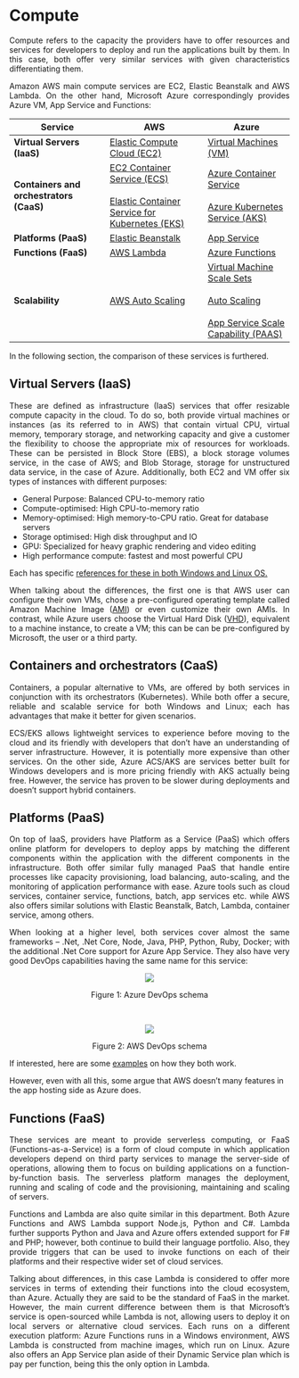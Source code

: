 # Compute


<p align="justify"> Compute refers to the capacity the providers have to offer resources and services for developers to deploy and run the applications built by them. In this case, both offer very similar services with given characteristics differentiating them. </p> 

<p align="justify"> Amazon AWS main compute services are EC2, Elastic Beanstalk and AWS Lambda. On the other hand, Microsoft Azure correspondingly provides Azure VM, App Service and Functions: </p> 

Service | AWS | Azure
--------| ----| ------
**Virtual Servers (IaaS)** | <a href= "https://aws.amazon.com/ec2/"> Elastic Compute Cloud (EC2) </a> | <a href= "https://azure.microsoft.com/en-gb/services/virtual-machines/"> Virtual Machines (VM) </a>
**Containers and orchestrators (CaaS)**|<a href= "https://aws.amazon.com/ecs/features/">EC2 Container Service (ECS)</a></br><br><a href= "https://aws.amazon.com/eks/">Elastic Container Service for Kubernetes (EKS)</a></br>|<a href="https://docs.microsoft.com/en-us/azure/container-service/">Azure Container Service</a></br><br><a href= "https://azure.microsoft.com/en-gb/services/kubernetes-service/">Azure Kubernetes Service (AKS)</a></br>
**Platforms (PaaS)**|<a href= "https://aws.amazon.com/elasticbeanstalk/">Elastic Beanstalk</a>|<a href= "https://azure.microsoft.com/en-gb/services/app-service/">App Service</a>
**Functions (FaaS)**|<a href= "https://aws.amazon.com/lambda/">AWS Lambda</a>|<a href= "https://azure.microsoft.com/en-gb/blog/introducing-azure-functions/">Azure Functions</a>
**Scalability**|<a href= "https://aws.amazon.com/autoscaling/">AWS Auto Scaling</a>|<a href= "https://azure.microsoft.com/en-gb/services/virtual-machine-scale-sets/">Virtual Machine Scale Sets</a></br><br> <a href= "https://azure.microsoft.com/en-gb/features/autoscale/">Auto Scaling</a></br><br><a href= "https://docs.microsoft.com/en-us/azure/app-service/web-sites-scale">App Service Scale Capability (PAAS)</a></br>

In the following section, the comparison of these services is furthered. 

## Virtual Servers (IaaS)

<p align="justify"> These are defined as infrastructure (IaaS) services that offer resizable compute capacity in the cloud. To do so, both provide virtual machines or instances (as its referred to in AWS) that contain virtual CPU, virtual memory, temporary storage, and networking capacity and give a customer the flexibility to choose the appropriate mix of resources for workloads. These can be persisted in Block Store (EBS), a block storage volumes service,  in the case of AWS; and Blob Storage, storage for unstructured data service, in the case of Azure. Additionally, both EC2 and VM offer six types of instances with different purposes: </p> 

- General Purpose: Balanced CPU-to-memory ratio
- Compute-optimised: High CPU-to-memory ratio
- Memory-optimised: High memory-to-CPU ratio. Great for database servers
- Storage optimised: High disk throughput and IO
- GPU: Specialized for heavy graphic rendering and video editing
- High performance compute: fastest and most powerful CPU

Each has specific <a href= "https://araihan.wordpress.com/2018/08/02/amazon-ec2-and-azure-virtual-machine-instance-comparison/">references for these in both Windows and Linux OS. </a>

<p align="justify"> When talking about the differences, the first one is that AWS user can configure their own VMs, chose a pre-configured operating template called Amazon Machine Image (<a href= "https://docs.aws.amazon.com/AWSEC2/latest/UserGuide/AMIs.html">AMI</a>) or even customize their own AMIs. In contrast, while Azure users choose the Virtual Hard Disk (<a href= "https://docs.microsoft.com/en-us/azure/virtual-machines/linux/managed-disks-overview">VHD</a>), equivalent to a machine instance, to create a VM; this can be can be pre-configured by Microsoft, the user or a third party. </p> 

## Containers and orchestrators (CaaS)

<p align="justify"> Containers, a popular alternative to VMs, are offered by both services in conjunction with its orchestrators (Kubernetes). While both offer a secure, reliable and scalable service for both Windows and Linux; each has advantages that make it better for given scenarios. </p> 

<p align="justify"> ECS/EKS allows lightweight services to experience before moving to the cloud and its friendly with developers that don’t have an understanding of server infrastructure. However, it is potentially more expensive than other services. On the other side, Azure ACS/AKS are services better built for Windows developers and is more pricing friendly with AKS actually being free. However, the service has proven to be slower during deployments and doesn’t support hybrid containers.
</p> 

## Platforms (PaaS)

<p align="justify"> On top of IaaS, providers have Platform as a Service (PaaS) which offers online platform for developers to deploy apps by matching the different components within the application with the different components in the infrastructure. Both offer similar fully managed PaaS that handle entire processes like capacity provisioning, load balancing, auto-scaling, and the monitoring of application performance with ease. Azure tools such as cloud services, container service, functions, batch, app services etc. while AWS also offers similar solutions with Elastic Beanstalk, Batch, Lambda, container service, among others. </p> 

<p align="justify"> When looking at a higher level, both services cover almost the same frameworks – .Net, .Net Core, Node, Java, PHP, Python, Ruby, Docker; with the additional .Net Core support for Azure App Service. They also have very good DevOps capabilities having the same name for this service: </p> 

<p align="center"><img src="https://github.com/sdiazben/Research-topic/blob/master/images/devopsazure.png"/></p>
<p align="center">Figure 1: Azure DevOps schema</p>
</br>
<p align="center"><img src="https://github.com/sdiazben/Research-topic/blob/master/images/devopsAWS.jpg"/></p>
<p align="center">Figure 2: AWS DevOps schema</p>

If interested, here are some <a href= "http://flusharcade.com.au/aws-elastic-beanstalk-or-azure-app-service-part-1/">examples</a> on how they both work. 

However, even with all this, some argue that AWS doesn’t many features in the app hosting side as Azure does.


## Functions (FaaS)

<p align="justify"> These services are meant to provide serverless computing, or FaaS (Functions-as-a-Service) is a form of cloud compute in which application developers depend on third party services to manage the server-side of operations, allowing them to focus on building applications on a function-by-function basis. The serverless platform manages the deployment, running and scaling of code and the provisioning, maintaining and scaling of servers. </p>

<p align="justify"> Functions and Lambda are also quite similar in this department. Both Azure Functions and AWS Lambda support Node.js, Python and C#. Lambda further supports Python and Java and Azure offers extended support for F# and PHP; however, both continue to build their language portfolio. Also, they provide triggers that can be used to invoke functions on each of their platforms and their respective wider set of cloud services. </p>

<p align="justify"> Talking about differences, in this case Lambda is considered to offer more services in terms of extending their functions into the cloud ecosystem, than Azure. Actually they are said to be the standard of FaaS in the market. However, the main current difference between them is that Microsoft’s service is open-sourced while Lambda is not, allowing users to deploy it on local servers or alternative cloud services. Each runs on a different execution platform: Azure Functions runs in a Windows environment, AWS Lambda is constructed from machine images, which run on Linux. Azure also offers an App Service plan aside of their Dynamic Service plan which is pay per function, being this the only option in Lambda. </p> 


